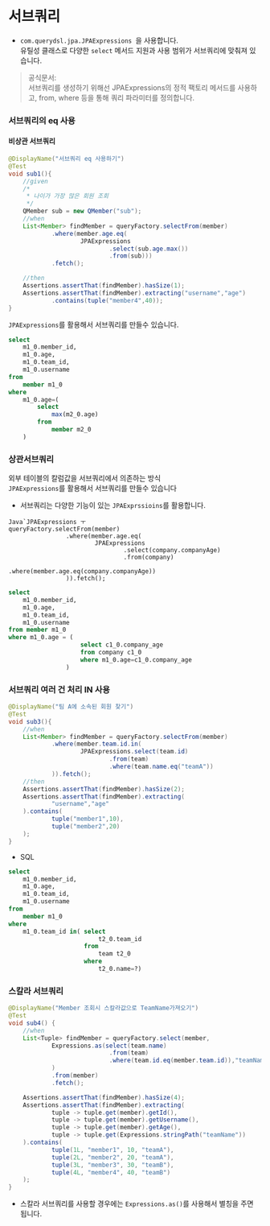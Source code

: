 # 서브쿼리
+ `com.querydsl.jpa.JPAExpressions `을 사용합니다.  
유틸성 클래스로 다양한 `select` 메서드 지원과 사용 범위가 서브쿼리에 맞춰져 있습니다.  
> 공식문서:  
서브쿼리를 생성하기 위해선 JPAExpressions의 정적 팩토리 메서드를 사용하고, from, where 등을 통해 쿼리 파라미터를 정의합니다.
### 서브쿼리의 eq 사용
#### 비상관 서브쿼리
```Java
@DisplayName("서브쿼리 eq 사용하기")
@Test
void sub1(){
    //given
    /*
     * 나이가 가장 많은 회원 조회
     */
    QMember sub = new QMember("sub");
    //when
    List<Member> findMember = queryFactory.selectFrom(member)
            .where(member.age.eq(
                    JPAExpressions
                            .select(sub.age.max())
                            .from(sub)))
            .fetch();

    //then
    Assertions.assertThat(findMember).hasSize(1);
    Assertions.assertThat(findMember).extracting("username","age")
            .contains(tuple("member4",40));
}
```  
`JPAExpressions`를 활용해서 서브쿼리를 만들수 있습니다.
```SQL
select
    m1_0.member_id,
    m1_0.age,
    m1_0.team_id,
    m1_0.username 
from
    member m1_0 
where
    m1_0.age=(
        select
            max(m2_0.age) 
        from
            member m2_0
    )
```  
### 상관서브쿼리
외부 테이블의 칼럼값을 서브쿼리에서 의존하는 방식  
`JPAExpressions`를 활용해서 서브쿼리를 만들수 있습니다  
+ 서브쿼리는 다양한 기능이 있는 `JPAExprssioins`를 활용합니다.
```
Java`JPAExpressions ㅜ
queryFactory.selectFrom(member)
                .where(member.age.eq(
                        JPAExpressions
                                .select(company.companyAge)
                                .from(company)
                                .where(member.age.eq(company.companyAge))
                )).fetch();
```
```SQL
select
    m1_0.member_id,
    m1_0.age,
    m1_0.team_id,
    m1_0.username 
from member m1_0 
where m1_0.age = (
                    select c1_0.company_age 
                    from company c1_0 
                    where m1_0.age=c1_0.company_age 
                )
```  
### 서브쿼리 여러 건 처리 IN 사용  
```Java
@DisplayName("팀 A에 소속된 회원 찾기")
@Test
void sub3(){
    //when
    List<Member> findMember = queryFactory.selectFrom(member)
            .where(member.team.id.in(
                    JPAExpressions.select(team.id)
                            .from(team)
                            .where(team.name.eq("teamA"))
            )).fetch();
    //then
    Assertions.assertThat(findMember).hasSize(2);
    Assertions.assertThat(findMember).extracting(
            "username","age"
    ).contains(
            tuple("member1",10),
            tuple("member2",20)
    );
}
```
+ SQL
```SQL
select
    m1_0.member_id,
    m1_0.age,
    m1_0.team_id,
    m1_0.username 
from
    member m1_0 
where
    m1_0.team_id in( select
                         t2_0.team_id 
                     from
                         team t2_0 
                     where
                         t2_0.name=?)
```  
### 스칼라 서브쿼리
```Java
@DisplayName("Member 조회시 스칼라값으로 TeamName가져오기")
@Test
void sub4() {
    //when
    List<Tuple> findMember = queryFactory.select(member,
            Expressions.as(select(team.name)
                            .from(team)
                            .where(team.id.eq(member.team.id)),"teamName")
            )
            .from(member)
            .fetch();

    Assertions.assertThat(findMember).hasSize(4);
    Assertions.assertThat(findMember).extracting(
            tuple -> tuple.get(member).getId(),
            tuple -> tuple.get(member).getUsername(),
            tuple -> tuple.get(member).getAge(),
            tuple -> tuple.get(Expressions.stringPath("teamName"))
    ).contains(
            tuple(1L, "member1", 10, "teamA"),
            tuple(2L, "member2", 20, "teamA"),
            tuple(3L, "member3", 30, "teamB"),
            tuple(4L, "member4", 40, "teamB")
    );
}
```
+ 스칼라 서브쿼리를 사용할 경우에는 `Expressions.as()`를 사용해서 별칭을 주면 됩니다.